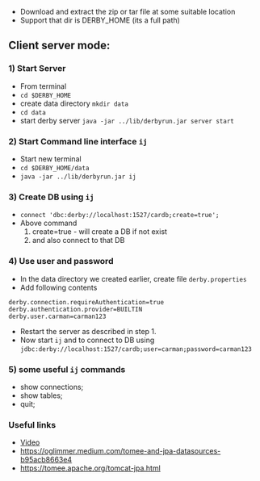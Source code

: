 
- Download and extract the zip or tar file at some suitable location
- Support that dir is DERBY_HOME (its a full path)

## Client server mode:

### 1) Start Server
- From terminal
- `cd $DERBY_HOME`
- create data directory `mkdir data`
- `cd data`
- start derby server `java -jar ../lib/derbyrun.jar server start`

### 2) Start Command line interface `ij`
- Start new terminal
- `cd $DERBY_HOME/data`
-  `java -jar ../lib/derbyrun.jar ij`

### 3) Create DB using `ij`
- `connect 'dbc:derby://localhost:1527/cardb;create=true';`
- Above command
	1) create=true - will create a DB if not exist
	2) and also connect to that DB

### 4) Use user and password
- In the data directory we created earlier, create file `derby.properties`
- Add following contents
``` text
derby.connection.requireAuthentication=true
derby.authentication.provider=BUILTIN
derby.user.carman=carman123
```
- Restart the server as described in step 1.
- Now start `ij` and to connect to DB using `jdbc:derby://localhost:1527/cardb;user=carman;password=carman123`

### 5) some useful `ij` commands
- show connections;
- show tables;
- quit;

### Useful links
- [Video](https://www.youtube.com/watch?v=L3CRBvaXJLE&list=PLR2yPNIFMlL8e7NP-tsZ-XDfniK0XRS09&index=2)
- https://oglimmer.medium.com/tomee-and-jpa-datasources-b95acb8663e4
- https://tomee.apache.org/tomcat-jpa.html


